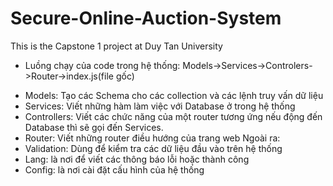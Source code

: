 # Secure-Online-Auction-System
This is the Capstone 1 project at Duy Tan University

- Luồng chạy của code trong hệ thống:
Models->Services->Controlers->Router->index.js(file gốc)
+ Models: Tạo các Schema cho các collection và các lệnh truy vấn dữ liệu
+ Services: Viết những hàm làm việc với Database ở trong hệ thống
+ Controllers: Viết các chức năng của một router tương ứng nếu động đến Database thì sẽ gọi đến Services.
+ Router: Viết những router điều hướng của trang web
Ngoài ra:
+ Validation: Dùng để kiểm tra các dữ liệu đầu vào trên hệ thống
+ Lang: là nơi để viết các thông báo lỗi hoặc thành công 
+ Config: là nơi cài đặt cấu hình của hệ thống